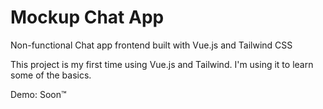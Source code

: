 # Mockup Chat App
Non-functional Chat app frontend built with Vue.js and Tailwind CSS

This project is my first time using Vue.js and Tailwind. I'm using it to learn some of the basics.

Demo: Soon™